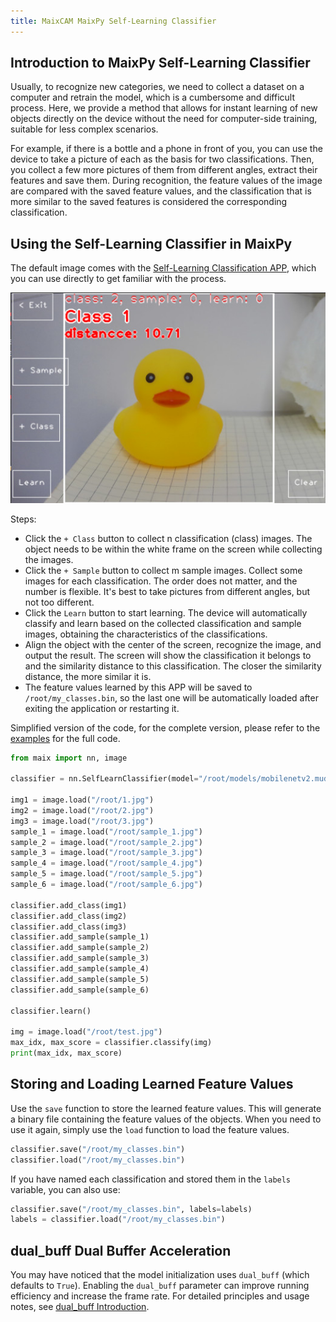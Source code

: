 ```yaml
---
title: MaixCAM MaixPy Self-Learning Classifier
---
```


## Introduction to MaixPy Self-Learning Classifier

Usually, to recognize new categories, we need to collect a dataset on a computer and retrain the model, which is a cumbersome and difficult process. Here, we provide a method that allows for instant learning of new objects directly on the device without the need for computer-side training, suitable for less complex scenarios.

For example, if there is a bottle and a phone in front of you, you can use the device to take a picture of each as the basis for two classifications. Then, you collect a few more pictures of them from different angles, extract their features and save them. During recognition, the feature values of the image are compared with the saved feature values, and the classification that is more similar to the saved features is considered the corresponding classification.

## Using the Self-Learning Classifier in MaixPy

The default image comes with the [Self-Learning Classification APP](https://maixhub.com/app/30), which you can use directly to get familiar with the process.

![](../../assets/self_learn_classifier.jpg)

Steps:
* Click the `+ Class` button to collect n classification (class) images. The object needs to be within the white frame on the screen while collecting the images.
* Click the `+ Sample` button to collect m sample images. Collect some images for each classification. The order does not matter, and the number is flexible. It's best to take pictures from different angles, but not too different.
* Click the `Learn` button to start learning. The device will automatically classify and learn based on the collected classification and sample images, obtaining the characteristics of the classifications.
* Align the object with the center of the screen, recognize the image, and output the result. The screen will show the classification it belongs to and the similarity distance to this classification. The closer the similarity distance, the more similar it is.
* The feature values ​​learned by this APP will be saved to `/root/my_classes.bin`, so the last one will be automatically loaded after exiting the application or restarting it.

Simplified version of the code, for the complete version, please refer to the [examples](https://github.com/sipeed/maixpy/tree/main/examples/vision/ai_vision) for the full code.

```python
from maix import nn, image

classifier = nn.SelfLearnClassifier(model="/root/models/mobilenetv2.mud", dual_buff = True)

img1 = image.load("/root/1.jpg")
img2 = image.load("/root/2.jpg")
img3 = image.load("/root/3.jpg")
sample_1 = image.load("/root/sample_1.jpg")
sample_2 = image.load("/root/sample_2.jpg")
sample_3 = image.load("/root/sample_3.jpg")
sample_4 = image.load("/root/sample_4.jpg")
sample_5 = image.load("/root/sample_5.jpg")
sample_6 = image.load("/root/sample_6.jpg")

classifier.add_class(img1)
classifier.add_class(img2)
classifier.add_class(img3)
classifier.add_sample(sample_1)
classifier.add_sample(sample_2)
classifier.add_sample(sample_3)
classifier.add_sample(sample_4)
classifier.add_sample(sample_5)
classifier.add_sample(sample_6)

classifier.learn()

img = image.load("/root/test.jpg")
max_idx, max_score = classifier.classify(img)
print(max_idx, max_score)
```

## Storing and Loading Learned Feature Values

Use the `save` function to store the learned feature values. This will generate a binary file containing the feature values of the objects. When you need to use it again, simply use the `load` function to load the feature values.

```python
classifier.save("/root/my_classes.bin")
classifier.load("/root/my_classes.bin")
```

If you have named each classification and stored them in the `labels` variable, you can also use:

```python
classifier.save("/root/my_classes.bin", labels=labels)
labels = classifier.load("/root/my_classes.bin")
```


## dual_buff Dual Buffer Acceleration

You may have noticed that the model initialization uses `dual_buff` (which defaults to `True`). Enabling the `dual_buff` parameter can improve running efficiency and increase the frame rate. For detailed principles and usage notes, see [dual_buff Introduction](./dual_buff.md).

